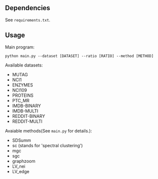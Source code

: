 ## Dependencies

See `requirements.txt`.

## Usage

Main program:
```shell
python main.py --dataset [DATASET] --ratio [RATIO] --method [METHOD]
```

Available datasets:
- MUTAG
- NCI1
- ENZYMES
- NCI109
- PROTEINS
- PTC_MR
- IMDB-BINARY
- IMDB-MULTI
- REDDIT-BINARY
- REDDIT-MULTI

Avaiable methods(See `main.py` for details.):
- SDSumm
- sc (stands for 'spectral clustering')
- mgc
- sgc
- graphzoom
- LV_nei
- LV_edge

